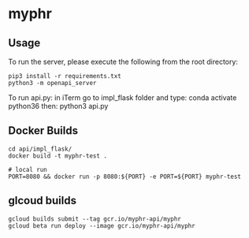 # myphr

## Usage
To run the server, please execute the following from the root directory:

```
pip3 install -r requirements.txt
python3 -m openapi_server
```
To run api.py:
in iTerm go to impl_flask folder and type:   conda activate python36
then: python3 api.py

## Docker Builds

    cd api/impl_flask/
    docker build -t myphr-test .

    # local run
    PORT=8080 && docker run -p 8080:${PORT} -e PORT=${PORT} myphr-test

## glcoud builds

    gcloud builds submit --tag gcr.io/myphr-api/myphr
    gcloud beta run deploy --image gcr.io/myphr-api/myphr

    